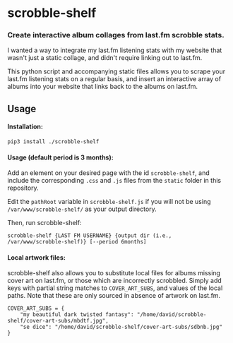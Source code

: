 # scrobble-shelf

### Create interactive album collages from last.fm scrobble stats.

I wanted a way to integrate my last.fm listening stats with my website that wasn't just a static collage, and didn't require linking out to last.fm.

This python script and accompanying static files allows you to scrape your last.fm listening stats on a regular basis, and insert an interactive array of albums into your website that links back to the albums on last.fm.

## Usage

#### Installation:

```
pip3 install ./scrobble-shelf
```

#### Usage (default period is 3 months):

Add an element on your desired page with the id `scrobble-shelf`, and include the corresponding `.css` and `.js` files from the `static` folder in this repository.

Edit the `pathRoot` variable in `scrobble-shelf.js` if you will not be using `/var/www/scrobble-shelf/` as your output directory.

Then, run scrobble-shelf:

```
scrobble-shelf {LAST FM USERNAME} {output dir (i.e., /var/www/scrobble-shelf)} [--period 6months]
```

#### Local artwork files:

scrobble-shelf also allows you to substitute local files for albums missing cover art on last.fm, or those which are incorrectly scrobbled.  Simply add keys with partial string matches to `COVER_ART_SUBS`, and values of the local paths.  Note that these are only sourced in absence of artwork on last.fm.

```
COVER_ART_SUBS = {
    "my beautiful dark twisted fantasy": "/home/david/scrobble-shelf/cover-art-subs/mbdtf.jpg",
    "se dice": "/home/david/scrobble-shelf/cover-art-subs/sdbnb.jpg"
}
```
